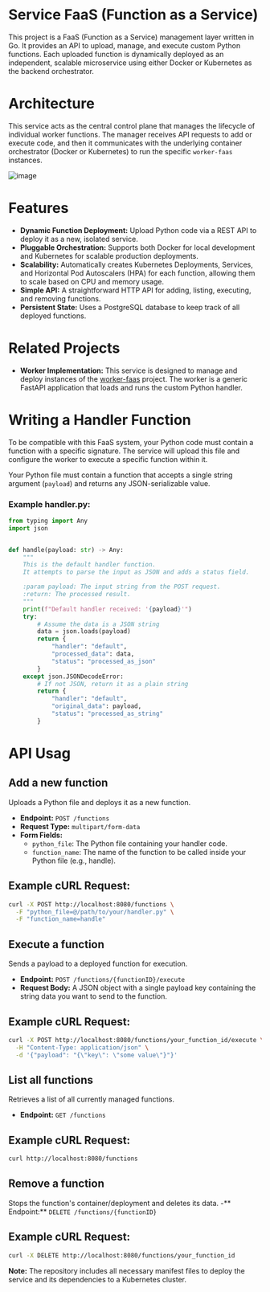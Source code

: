 # Service FaaS (Function as a Service)

This project is a FaaS (Function as a Service) management layer written in Go. It provides an API to upload, manage, and execute custom Python functions. Each uploaded function is dynamically deployed as an independent, scalable microservice using either Docker or Kubernetes as the backend orchestrator.

# Architecture
This service acts as the central control plane that manages the lifecycle of individual worker functions. The manager receives API requests to add or execute code, and then it communicates with the underlying container orchestrator (Docker or Kubernetes) to run the specific `worker-faas` instances.

<img alt="image" src="https://github.com/user-attachments/assets/467b773f-e792-4dbc-9cc2-6175a4fe4f1f" />


# Features
- **Dynamic Function Deployment:** Upload Python code via a REST API to deploy it as a new, isolated service.
- **Pluggable Orchestration:** Supports both Docker for local development and Kubernetes for scalable production deployments.
- **Scalability:** Automatically creates Kubernetes Deployments, Services, and Horizontal Pod Autoscalers (HPA) for each function, allowing them to scale based on CPU and memory usage.
- **Simple API:** A straightforward HTTP API for adding, listing, executing, and removing functions.
- **Persistent State:** Uses a PostgreSQL database to keep track of all deployed functions.

# Related Projects
- **Worker Implementation:** This service is designed to manage and deploy instances of the [worker-faas](https://github.com/scadable/worker-faas) project. The worker is a generic FastAPI application that loads and runs the custom Python handler.

# Writing a Handler Function
To be compatible with this FaaS system, your Python code must contain a function with a specific signature. The service will upload this file and configure the worker to execute a specific function within it.

Your Python file must contain a function that accepts a single string argument (`payload`) and returns any JSON-serializable value.

### Example handler.py:

~~~Python
from typing import Any
import json


def handle(payload: str) -> Any:
    """
    This is the default handler function.
    It attempts to parse the input as JSON and adds a status field.

    :param payload: The input string from the POST request.
    :return: The processed result.
    """
    print(f"Default handler received: '{payload}'")
    try:
        # Assume the data is a JSON string
        data = json.loads(payload)
        return {
            "handler": "default",
            "processed_data": data,
            "status": "processed_as_json"
        }
    except json.JSONDecodeError:
        # If not JSON, return it as a plain string
        return {
            "handler": "default",
            "original_data": payload,
            "status": "processed_as_string"
        }
~~~



# API Usag
## Add a new function

Uploads a Python file and deploys it as a new function.
- **Endpoint:** `POST /functions`
- **Request Type:** `multipart/form-data`
- **Form Fields:**
  - `python_file`: The Python file containing your handler code.
  - `function_name`: The name of the function to be called inside your Python file (e.g., handle).

## Example cURL Request:

~~~Bash
curl -X POST http://localhost:8080/functions \
  -F "python_file=@/path/to/your/handler.py" \
  -F "function_name=handle"
~~~
## Execute a function

Sends a payload to a deployed function for execution.

- **Endpoint:** `POST /functions/{functionID}/execute`
- **Request Body:** A JSON object with a single payload key containing the string data you want to send to the function.

## Example cURL Request:

~~~Bash
curl -X POST http://localhost:8080/functions/your_function_id/execute \
  -H "Content-Type: application/json" \
  -d '{"payload": "{\"key\": \"some value\"}"}'
~~~
## List all functions

Retrieves a list of all currently managed functions.
- **Endpoint:** `GET /functions`

## Example cURL Request:

~~~Bash
curl http://localhost:8080/functions
~~~
## Remove a function

Stops the function's container/deployment and deletes its data.
-** Endpoint:** `DELETE /functions/{functionID}`

## Example cURL Request:

~~~Bash
curl -X DELETE http://localhost:8080/functions/your_function_id
~~~

**Note:** The repository includes all necessary manifest files to deploy the service and its dependencies to a Kubernetes cluster.
